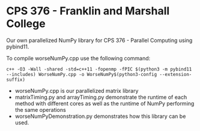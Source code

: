 # CPS 376 - Franklin and Marshall College

Our own parallelized NumPy library for CPS 376 - Parallel Computing using pybind11.

To compile worseNumPy.cpp use the following command: 
```
c++ -O3 -Wall -shared -std=c++11 -fopenmp -fPIC $(python3 -m pybind11 --includes) WorseNumPy.cpp -o WorseNumPy$(python3-config --extension-suffix)
```

- worseNumPy.cpp is our parallelized matrix library
- matrixTiming.py and arrayTiming.py demonstrate the runtime of each method with different cores as well as the runtime of NumPy performing the same operations
- worseNumPyDemonstration.py demonstrates how this library can be used.
